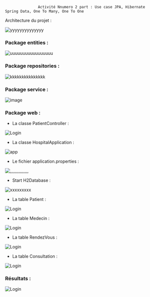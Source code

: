                    Activité Nnumero 2 part : Use case JPA, Hibernate Spring Data, One To Many, One To One

 Architecture du projet :


![yyyyyyyyyyyyyy](https://user-images.githubusercontent.com/107000262/232853263-5129093a-0bc7-4170-b1be-a5c951e11d3d.png)

### Package entities :

![uuuuuuuuuuuuuuuuu](https://user-images.githubusercontent.com/107000262/232855779-68d33367-697f-4256-81bf-cfcb0b95f1a6.png)


### Package repositories :

![kkkkkkkkkkkkkkk](https://user-images.githubusercontent.com/107000262/232856202-dc0230e8-66cb-4b7f-96b2-a1165eb63760.png)

### Package service :

![image](https://user-images.githubusercontent.com/107000262/232856487-3d0df6ab-d9bb-4964-afd9-3176ed9e1e49.png)

### Package web :
- La classe PatientController :

![Login](https://github.com/HousnaAghzer/All-Ressources-/blob/master/58.png)

- La classe HospitalApplication :

![app](https://user-images.githubusercontent.com/107000262/232857350-399f4bf0-234d-497b-8afd-28f9b094de4b.png)


- Le fichier application.properties :

![,,,,,,,,,,,,,,,](https://user-images.githubusercontent.com/107000262/232857572-7a025f56-8546-4cc1-a84a-f6f241d04772.png)

- Start H2Database :

![xxxxxxxxx](https://user-images.githubusercontent.com/107000262/232858773-9447fea3-fca8-479c-b77a-a6868aa657bb.png)


- La table Patient :

![Login](https://github.com/HousnaAghzer/All-Ressources-/blob/master/38.png)

- La table Medecin :

![Login](https://github.com/HousnaAghzer/All-Ressources-/blob/master/39.png)

- La table RendezVous :

![Login](https://github.com/HousnaAghzer/All-Ressources-/blob/master/43.png)

- La table Consultation :

![Login](https://github.com/HousnaAghzer/All-Ressources-/blob/master/42.png)

### Résultats :

![Login](https://github.com/HousnaAghzer/All-Ressources-/blob/master/44.png)
